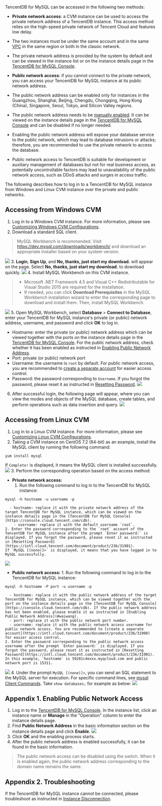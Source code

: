 TencentDB for MySQL can be accessed in the following two methods:

- **Private network access**: a CVM instance can be used to access the private network address of a TencentDB instance. This access method relies on the high-speed private network of Tencent Cloud and features low delay.
 - The two instances must be under the same account and in the same [VPC](https://intl.cloud.tencent.com/document/product/215/535) in the same region or both in the classic network.
 - The private network address is provided by the system by default and can be viewed in the instance list or on the instance details page in the [TencentDB for MySQL Console](https://console.cloud.tencent.com/cdb).

- **Public network access**: if you cannot connect to the private network, you can access your TencentDB for MySQL instance at its public network address.
 - The public network address can be enabled only for instances in the Guangzhou, Shanghai, Beijing, Chengdu, Chongqing, Hong Kong (China), Singapore, Seoul, Tokyo, and Silicon Valley regions.
 - The public network address needs to be [manually enabled](#waiwang). It can be viewed on the instance details page in the [TencentDB for MySQL Console](https://console.cloud.tencent.com/cdb) and can be disabled if no longer needed.
 - Enabling the public network address will expose your database service to the public network, which may lead to database intrusions or attacks; therefore, you are recommended to use the private network to access the database. 
 - Public network access to TencentDB is suitable for development or auxiliary management of databases but not for real business access, as potentially uncontrollable factors may lead to unavailability of the public network access, such as DDoS attacks and surges in access traffic.


The following describes how to log in to a TencentDB for MySQL instance from Windows and Linux CVM instance over the private and public networks.
## Accessing from Windows CVM
1. Log in to a Windows CVM instance. For more information, please see <a href="https://intl.cloud.tencent.com/document/product/213/10516" target="_blank">Customizing Windows CVM Configurations</a>.
2. Download a standard SQL client.
>MySQL Workbench is recommended. Visit https://dev.mysql.com/downloads/workbench/ and download an appropriate installer based on your system version.
>
![](https://main.qcloudimg.com/raw/25e78e6614b2967e8c70140b8849a6d6.png)
3. **Login**, **Sign Up**, and **No, thanks, just start my download.** will appear on the page. Select **No, thanks, just start my download.** to download quickly.
![](https://main.qcloudimg.com/raw/f98f84df777a8f8927bec3375781f517.png)
4. Install MySQL Workbench on this CVM instance.
>
>- Microsoft .NET Framework 4.5 and Visual C++ Redistributable for Visual Studio 2015 are required for the installation.
>- If needed, you can click **Download Prerequisites** in the MySQL Workbench installation wizard to enter the corresponding page to download and install them. Then, install MySQL Workbench.
>
![](https://main.qcloudimg.com/raw/1af292f989f03f3e02e1200b77cb70c1.png)
5. Open MySQL Workbench, select **Database** > **Connect to Database**, enter your TencentDB for MySQL instance's private (or public) network address, username, and password and click **OK** to log in.
 - Hostname: enter the private (or public) network address which can be viewed together with the ports on the instance details page in the [TencentDB for MySQL Console](https://console.cloud.tencent.com/cdb). For the public network address, check whether it has been enabled as instructed in [Enabling Public Network Address](#waiwang).
 - Port: private (or public) network port
 - Username: the username is `root` by default. For public network access, you are recommended to [create a separate account](https://intl.cloud.tencent.com/document/product/236/31900) for easier access control.
 - Password: the password corresponding to `Username`. If you forgot the password, please reset it as instructed in [Resetting Password](https://intl.cloud.tencent.com/document/product/236/31901).
![](https://main.qcloudimg.com/raw/8f2aeea985388e545ccf5da8fec908b7.png)
6. After successful login, the following page will appear, where you can view the modes and objects of the MySQL database, create tables, and perform operations such as data insertion and query.
![](https://main.qcloudimg.com/raw/9ec2f9393a3652727acbb8dfc41ad5b7.png)

## Accessing from Linux CVM
1. Log in to a Linux CVM instance. For more information, please see <a href="https://intl.cloud.tencent.com/document/product/213/10517" target="_blank">Customizing Linux CVM Configurations</a>.
2. Taking a CVM instance on CentOS 7.2 (64-bit) as an example, install the MySQL client by running the following command:
```
yum install mysql
```
If `Complete!` is displayed, it means the MySQL client is installed successfully.
![](https://main.qcloudimg.com/raw/907e047fed90f6cf68752fb386382927.png)
3. Perform the corresponding operation based on the access method:
 - **Private network access:**
    1. Run the following command to log in to the TencentDB for MySQL instance:
```
mysql -h hostname -u username -p
```
      - hostname: replace it with the private network address of the target TencentDB for MySQL instance, which can be viewed on the instance details page in the [TencentDB for MySQL Console](https://console.cloud.tencent.com/cdb).
		- username: replace it with the default username `root`.
    2. Enter the password corresponding to the `root` account of the TencentDB for MySQL instance after the prompt `Enter password:` is displayed. If you forgot the password, please reset it as instructed in [Resetting Password](https://intl.cloud.tencent.com/document/product/236/31901).
    If `MySQL [(none)]>` is displayed, it means that you have logged in to MySQL successfully.
![](https://main.qcloudimg.com/raw/83b8a95cf4b99919b5899510691289b4.png)
   - **Public network access:**
    1. Run the following command to log in to the TencentDB for MySQL instance:
```
mysql -h hostname -P port -u username -p
```
      - hostname: replace it with the public network address of the target TencentDB for MySQL instance, which can be viewed together with the port on the instance details page in the [TencentDB for MySQL Console](https://console.cloud.tencent.com/cdb). If the public network address has not been enabled, please enable it as instructed in [Enabling Public Network Address](#waiwang).
      - port: replace it with the public network port number.
      - username: replace it with the public network access username for public network access. You are recommended to [create a separate account](https://intl.cloud.tencent.com/document/product/236/31900) for easier access control.
    2. Enter the password corresponding to the public network access username after the prompt `Enter password:` is displayed. If you forgot the password, please reset it as instructed in [Resetting Password](https://intl.cloud.tencent.com/document/product/236/31901).
    In this example, `hostname` is 59281c4exxx.myqcloud.com and public network port is 15311.
![](https://main.qcloudimg.com/raw/16839344da3a588be93d814de224277a.png)
4. Under the prompt `MySQL [(none)]>`, you can send an SQL statement to the MySQL server for execution. For specific command lines, see [mysql Client Commands](https://dev.mysql.com/doc/refman/5.7/en/mysql-commands.html).
Take `show databases;` for example as below:
![](https://mc.qcloudimg.com/static/img/76b4346a84f7388ae263dc6c09220fc0/image.png)


<span id = "waiwang"></span>
## Appendix 1. Enabling Public Network Access
1. Log in to the [TencentDB for MySQL Console](https://console.cloud.tencent.com/cdb/). In the instance list, click an instance name or **Manage** in the "Operation" column to enter the instance details page.
3. Find **Public Network Address** in the basic information section on the instance details page and click **Enable**.
![](https://main.qcloudimg.com/raw/f3300b56af8e152aa457534ffd873002.png)
4. Click **OK** and the enabling process starts.
5. After the public network address is enabled successfully, it can be found in the basic information.
>The public network access can be disabled using the switch. When it is enabled again, the public network address corresponding to the domain name remains the same.

## Appendix 2. Troubleshooting
If the TencentDB for MySQL instance cannot be connected, please troubleshoot as instructed in [Instance Disconnection](https://intl.cloud.tencent.com/document/product/236/31928).


